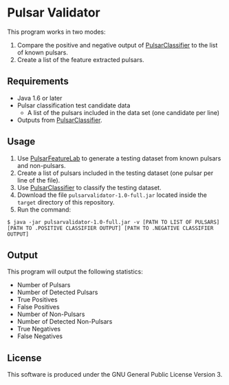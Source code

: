 # Pulsar Validator
This program works in two modes:
1. Compare the positive and negative output of [PulsarClassifier](https://github.com/jacob-ian/PulsarClassifier) to the list of known pulsars.
1. Create a list of the feature extracted pulsars.

## Requirements
* Java 1.6 or later
* Pulsar classification test candidate data
  * A list of the pulsars included in the data set (one candidate per line)
* Outputs from [PulsarClassifier](https://github.com/jacob-ian/PulsarClassifier).

## Usage
1. Use [PulsarFeatureLab](https://github.com/scienceguyrob/PulsarFeatureLab.git) to generate a testing dataset from known pulsars and non-pulsars.
1. Create a list of pulsars included in the testing dataset (one pulsar per line of the file).
1. Use [PulsarClassifier](https://github.com/jacob-ian/PulsarClassifier.git) to classify the testing dataset.
1. Download the file `pulsarvalidator-1.0-full.jar` located inside the `target` directory of this repository.
1. Run the command:
```
$ java -jar pulsarvalidator-1.0-full.jar -v [PATH TO LIST OF PULSARS] [PATH TO .POSITIVE CLASSIFIER OUTPUT] [PATH TO .NEGATIVE CLASSIFIER OUTPUT]
```

## Output
This program will output the following statistics:
* Number of Pulsars
* Number of Detected Pulsars
* True Positives
* False Positives
* Number of Non-Pulsars
* Number of Detected Non-Pulsars
* True Negatives
* False Negatives

## License
This software is produced under the GNU General Public License Version 3.